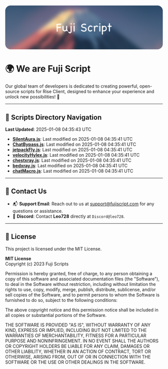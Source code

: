 ![Banner](.github/b.webp)

# 🌍 **We are Fuji Script**

Our global team of developers is dedicated to creating powerful, open-source scripts for Rise Client, designed to enhance your experience and unlock new possibilities! 🌟

---
<!-- SCRIPTS_NAVIGATION_START -->
## 📂 **Scripts Directory Navigation**

**Last Updated**: 2025-01-08 04:35:43 UTC

- **[SilentAura.js](scripts/SilentAura.js)**: Last modified on 2025-01-08 04:35:41 UTC
- **[ChatBypass.js](scripts/ChatBypass.js)**: Last modified on 2025-01-08 04:35:41 UTC
- **[jetpackFly.js](scripts/jetpackFly.js)**: Last modified on 2025-01-08 04:35:41 UTC
- **[velocityHylex.js](scripts/velocityHylex.js)**: Last modified on 2025-01-08 04:35:41 UTC
- **[chestxray.js](scripts/chestxray.js)**: Last modified on 2025-01-08 04:35:41 UTC
- **[bedxray.js](scripts/bedxray.js)**: Last modified on 2025-01-08 04:35:41 UTC
- **[chatMacro.js](scripts/chatMacro.js)**: Last modified on 2025-01-08 04:35:41 UTC

<!-- SCRIPTS_NAVIGATION_END -->

---

## 💬 **Contact Us**  
- 📬 **Support Email**: Reach out to us at [support@fujiscript.com](mailto:support@fujiscript.com) for any questions or assistance.  
- 💬 **Discord**: Contact **Leo728** directly at `Discord@leo728`.

---

## 📜 **License**

This project is licensed under the MIT License.  

**MIT License**  
Copyright (c) 2023 Fuji Scripts  

Permission is hereby granted, free of charge, to any person obtaining a copy of this software and associated documentation files (the "Software"), to deal in the Software without restriction, including without limitation the rights to use, copy, modify, merge, publish, distribute, sublicense, and/or sell copies of the Software, and to permit persons to whom the Software is furnished to do so, subject to the following conditions:  

The above copyright notice and this permission notice shall be included in all copies or substantial portions of the Software.  

THE SOFTWARE IS PROVIDED "AS IS", WITHOUT WARRANTY OF ANY KIND, EXPRESS OR IMPLIED, INCLUDING BUT NOT LIMITED TO THE WARRANTIES OF MERCHANTABILITY, FITNESS FOR A PARTICULAR PURPOSE AND NONINFRINGEMENT. IN NO EVENT SHALL THE AUTHORS OR COPYRIGHT HOLDERS BE LIABLE FOR ANY CLAIM, DAMAGES OR OTHER LIABILITY, WHETHER IN AN ACTION OF CONTRACT, TORT OR OTHERWISE, ARISING FROM, OUT OF OR IN CONNECTION WITH THE SOFTWARE OR THE USE OR OTHER DEALINGS IN THE SOFTWARE.  
